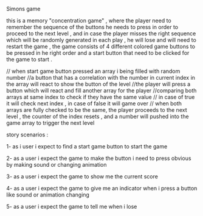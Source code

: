 Simons game

this is a memory "concentration game" , where the player need to remember the sequence of the buttons he needs to press in order to proceed to the next level , and in case the player misses the right sequence which will be randomly generated in each play , he will lose and will need to restart the game , the game consists of 4 different colored game buttons to be pressed in he right order and a start button that need to be clicked for the game to start .

// when start game button pressed an array i being filled with random number
//a button that has a correlation with the number in current index in the array will react to show the button of the level
//the player will press a button which will react and fill another array for the player
//comparing both arrays at same index to check if they have the same value
// in case of true it will check next index , in case of false it will game over
// when both arrays are fully checked to be the same, the player proceeds to the next level , the counter of the index resets , and a number will pushed into the game array to trigger the next level

story scenarios :

1- as i user i expect to find a start game button to start the game

2- as a user i expect the game to make the button i need to press obvious by making sound or changing animation

3- as a user i expect the game to show me the current score

4- as a user i expect the game to give me an indicator when i press a button like sound or animation changing

5- as a user i expect the game to tell me when i lose
